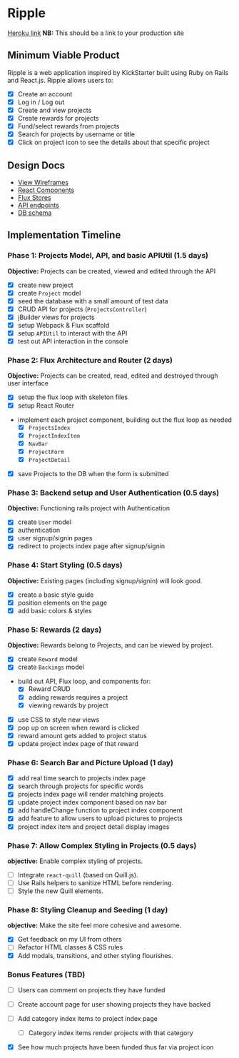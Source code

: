 # Ripple

[Heroku link][heroku] **NB:** This should be a link to your production site

[heroku]: ripplestarter.herokuapp.com

## Minimum Viable Product

Ripple is a web application inspired by KickStarter built using Ruby on Rails and React.js. Ripple allows users to:

<!-- This is a Markdown checklist. Use it to keep track of your
progress. Put an x between the brackets for a checkmark: [x] -->

- [X] Create an account
- [X] Log in / Log out
- [X] Create and view projects
- [X] Create rewards for projects
- [X] Fund/select rewards from projects
- [X] Search for projects by username or title
- [X] Click on project icon to see the details about that specific project

## Design Docs
* [View Wireframes][views]
* [React Components][components]
* [Flux Stores][stores]
* [API endpoints][api-endpoints]
* [DB schema][schema]

[views]: ./docs/views.md
[components]: ./docs/components.md
[stores]: ./docs/stores.md
[api-endpoints]: ./docs/api-endpoints.md
[schema]: ./docs/schema.md

## Implementation Timeline

### Phase 1: Projects Model, API, and basic APIUtil (1.5 days)

**Objective:** Projects can be created, viewed and edited through the API

- [X] create new project
- [X] create `Project` model
- [X] seed the database with a small amount of test data
- [X] CRUD API for projects (`ProjectsController`)
- [X] jBuilder views for projects
- [X] setup Webpack & Flux scaffold
- [X] setup `APIUtil` to interact with the API
- [X] test out API interaction in the console

### Phase 2: Flux Architecture and Router (2 days)

**Objective:** Projects can be created, read, edited and destroyed through user interface

- [X] setup the flux loop with skeleton files
- [X] setup React Router
- implement each project component, building out the flux loop as needed
  - [X] `ProjectsIndex`
  - [X] `ProjectIndexItem`
  - [X] `NavBar`
  - [X] `ProjectForm`
  - [X] `ProjectDetail`
- [X] save Projects to the DB when the form is submitted

### Phase 3: Backend setup and User Authentication (0.5 days)

**Objective:** Functioning rails project with Authentication

- [X] create `User` model
- [X] authentication
- [X] user signup/signin pages
- [X] redirect to projects index page after signup/signin

### Phase 4: Start Styling (0.5 days)

**Objective:** Existing pages (including signup/signin) will look good.

- [X] create a basic style guide
- [X] position elements on the page
- [X] add basic colors & styles

### Phase 5: Rewards (2 days)

**Objective:** Rewards belong to Projects, and can be viewed by project.

- [X] create `Reward` model
- [X] create `Backings` model
- build out API, Flux loop, and components for:
  - [X] Reward CRUD
  - [X] adding rewards requires a project
  - [X] viewing rewards by project
- [X] use CSS to style new views
- [X] pop up on screen when reward is clicked
- [X] reward amount gets added to project status
- [X] update project index page of that reward

### Phase 6: Search Bar and Picture Upload (1 day)
- [X] add real time search to projects index page
- [X] search through projects for specific words
- [X] projects index page will render matching projects
- [X] update project index component based on nav bar
- [X] add handleChange function to project index component
- [X] add feature to allow users to upload pictures to projects
- [X] project index item and project detail display images

### Phase 7: Allow Complex Styling in Projects (0.5 days)

**objective:** Enable complex styling of projects.

- [ ] Integrate `react-quill` (based on Quill.js).
- [ ] Use Rails helpers to sanitize HTML before rendering.
- [ ] Style the new Quill elements.

### Phase 8: Styling Cleanup and Seeding (1 day)

**objective:** Make the site feel more cohesive and awesome.

- [X] Get feedback on my UI from others
- [ ] Refactor HTML classes & CSS rules
- [X] Add modals, transitions, and other styling flourishes.

### Bonus Features (TBD)
- [ ] Users can comment on projects they have funded
- [ ] Create account page for user showing projects they have backed
- [ ] Add category index items to project index page
  - [ ] Category index items render projects with that category
- [X] See how much projects have been funded thus far via project icon


[phase-one]: ./docs/phases/phase1.md
[phase-two]: ./docs/phases/phase2.md
[phase-three]: ./docs/phases/phase3.md
[phase-four]: ./docs/phases/phase4.md
[phase-five]: ./docs/phases/phase5.md
[phase-six]: ./docs/phases/phase6.md
[phase-seven]: ./docs/phases/phase7.md
[phase-eight]: ./docs/phases/phase8.md
